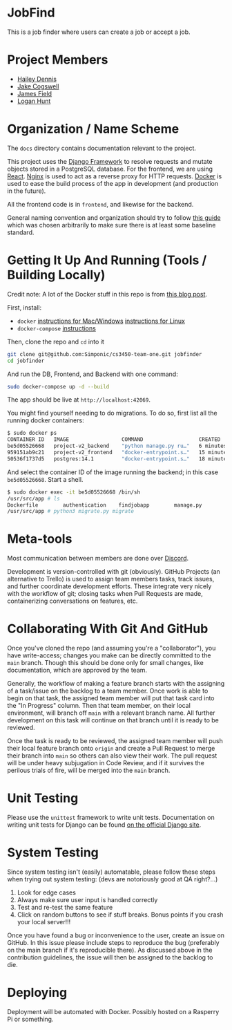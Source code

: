 # JobFind
This is a job finder where users can create a job or accept a job.

# Project Members
+ [Hailey Dennis](https://github.com/haileydennis)
+ [Jake Cogswell](https://github.com/jdasnake81)
+ [James Field](https://github.com/PineappleMiner)
+ [Logan Hunt](https://github.com/Simponic)

# Organization / Name Scheme
The `docs` directory contains documentation relevant to the project. 

This project uses the [Django Framework](https://djangoproject.com) to resolve requests and mutate objects stored in a PostgreSQL database. For the frontend, we are using [React](https://reactjs.org/). [Nginx](https://nginx.com) is used to act as a reverse proxy for HTTP requests. [Docker](https://docker.com) is used to ease the build process of the app in development (and production in the future).

All the frontend code is in `frontend`, and likewise for the backend.

General naming convention and organization should try to follow [this guide](https://streamhacker.com/2011/01/03/django-application-conventions/) which was chosen arbitrarily to make sure there is at least some baseline standard.

# Getting It Up And Running (Tools / Building Locally)
Credit note: A lot of the Docker stuff in this repo is from [this blog post](https://testdriven.io/blog/django-spa-auth/).

First, install:
* `docker` [instructions for Mac/Windows](https://docs.docker.com/desktop/) [instructions for Linux](https://docs.docker.com/engine/)
* `docker-compose` [instructions](https://docs.docker.com/compose/install/)

Then, clone the repo and `cd` into it
```bash
git clone git@github.com:Simponic/cs3450-team-one.git jobfinder
cd jobfinder
```

And run the DB, Frontend, and Backend with one command:
```bash
sudo docker-compose up -d --build
```

The app should be live at `http://localhost:42069`.

You might find yourself needing to do migrations. To do so, first list all the running docker containers:
```bash
$ sudo docker ps
CONTAINER ID   IMAGE                 COMMAND                  CREATED          STATUS          PORTS                                       NAMES
be5d05526668   project-v2_backend    "python manage.py ru…"   6 minutes ago    Up 6 minutes    8000/tcp                                    project-v2_backend_1
959151ab9c21   project-v2_frontend   "docker-entrypoint.s…"   15 minutes ago   Up 12 minutes   3000/tcp                                    project-v2_frontend_1
50536f1737d5   postgres:14.1         "docker-entrypoint.s…"   18 minutes ago   Up 13 minutes   0.0.0.0:5438->5432/tcp, :::5438->5432/tcp   project-v2_db_1
```

And select the container ID of the image running the backend; in this case `be5d05526668`. Start a shell.

```bash
$ sudo docker exec -it be5d05526668 /bin/sh
/usr/src/app # ls
Dockerfile        authentication    findjobapp        manage.py         requirements.txt
/usr/src/app # python3 migrate.py migrate
```

# Meta-tools
Most communication between members are done over [Discord](https://discord.com).

Development is version-controlled with git (obviously). GitHub Projects (an alternative to Trello) is used to assign team members tasks, track issues, and further coordinate development efforts. These integrate very nicely with the workflow of git; closing tasks when Pull Requests are made, containerizing conversations on features, etc.

# Collaborating With Git And GitHub
Once you've cloned the repo (and assuming you're a "collaborator"), you have write-access; changes you make can be directly committed to the `main` branch. Though this should be done only for small changes, like documentation, which are approved by the team.

Generally, the workflow of making a feature branch starts with the assigning of a task/issue on the backlog to a team member. Once work is able to begin on that task, the assigned team member will put that task card into the "In Progress" column. Then that team member, on their local environment, will branch off `main` with a relevant branch name. All further development on this task will continue on that branch until it is ready to be reviewed. 

Once the task is ready to be reviewed, the assigned team member will push their local feature branch onto `origin` and create a Pull Request to merge their branch into `main` so others can also view their work. The pull request will be under heavy subjugation in Code Review, and if it survives the perilous trials of fire, will be merged into the `main` branch.

# Unit Testing
Please use the `unittest` framework to write unit tests. Documentation on writing unit tests for Django can be found [on the official Django site](https://docs.djangoproject.com/en/4.0/topics/testing/).

# System Testing
Since system testing isn't (easily) automatable, please follow these steps when trying out system testing: (devs are notoriously good at QA right?...)

1. Look for edge cases
2. Always make sure user input is handled correctly
3. Test and re-test the same feature
4. Click on random buttons to see if stuff breaks. Bonus points if you crash your local server!!!

Once you have found a bug or inconvenience to the user, create an issue on GitHub. In this issue please include steps to reproduce the bug (preferably on the main branch if it's reproducible there).
As discussed above in the contribution guidelines, the issue will then be assigned to the backlog to die.

# Deploying
Deployment will be automated with Docker. Possibly hosted on a Rasperry Pi or something.